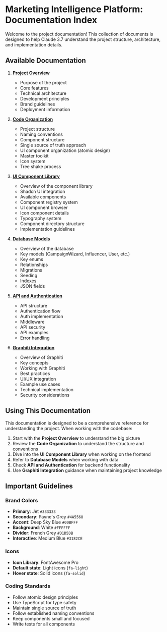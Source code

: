 # Marketing Intelligence Platform: Documentation Index

Welcome to the project documentation! This collection of documents is designed to help Claude 3.7 understand the project structure, architecture, and implementation details.

## Available Documentation

1. **[Project Overview](./01-project-overview.md)**

   - Purpose of the project
   - Core features
   - Technical architecture
   - Development principles
   - Brand guidelines
   - Deployment information

2. **[Code Organization](./02-code-organization.md)**

   - Project structure
   - Naming conventions
   - Component structure
   - Single source of truth approach
   - UI component organization (atomic design)
   - Master toolkit
   - Icon system
   - Tree shake process

3. **[UI Component Library](./03-ui-component-library.md)**

   - Overview of the component library
   - Shadcn UI integration
   - Available components
   - Component registry system
   - UI component browser
   - Icon component details
   - Typography system
   - Component directory structure
   - Implementation guidelines

4. **[Database Models](./04-database-models.md)**

   - Overview of the database
   - Key models (CampaignWizard, Influencer, User, etc.)
   - Key enums
   - Relationships
   - Migrations
   - Seeding
   - Indexes
   - JSON fields

5. **[API and Authentication](./05-api-and-authentication.md)**

   - API structure
   - Authentication flow
   - Auth implementation
   - Middleware
   - API security
   - API examples
   - Error handling

6. **[Graphiti Integration](./06-graphiti-integration.md)**
   - Overview of Graphiti
   - Key concepts
   - Working with Graphiti
   - Best practices
   - UI/UX integration
   - Example use cases
   - Technical implementation
   - Security considerations

## Using This Documentation

This documentation is designed to be a comprehensive reference for understanding the project. When working with the codebase:

1. Start with the **Project Overview** to understand the big picture
2. Review the **Code Organization** to understand the structure and conventions
3. Dive into the **UI Component Library** when working on the frontend
4. Refer to **Database Models** when working with data
5. Check **API and Authentication** for backend functionality
6. Use **Graphiti Integration** guidance when maintaining project knowledge

## Important Guidelines

### Brand Colors

- **Primary**: Jet `#333333`
- **Secondary**: Payne's Grey `#4A5568`
- **Accent**: Deep Sky Blue `#00BFFF`
- **Background**: White `#FFFFFF`
- **Divider**: French Grey `#D1D5DB`
- **Interactive**: Medium Blue `#3182CE`

### Icons

- **Icon Library**: FontAwesome Pro
- **Default state**: Light icons (`fa-light`)
- **Hover state**: Solid icons (`fa-solid`)

### Coding Standards

- Follow atomic design principles
- Use TypeScript for type safety
- Maintain single source of truth
- Follow established naming conventions
- Keep components small and focused
- Write tests for all components
